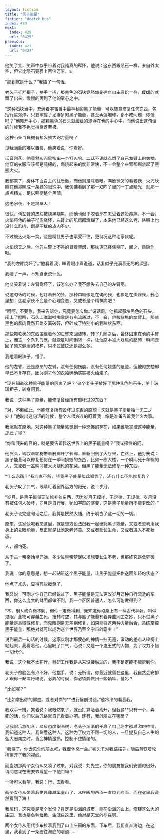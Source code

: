 ```yaml
---
layout: fiction
title: "黑子能量"
fiction: "deatch_bus"
index: 428
next:
  index: 429
  url: "0429"
previous:
  index: 427
  url: "0427"
---
```

他笑了笑，笑声中似乎带着对我纯真的释怀，他说：这东西跟陨石一样，来自外太空，但它比陨石要强上百倍万倍。≥

“那到底是什么？”我插了一句话。

老头子打开柜子，单手一挥，那黑色的石块竟然像是拥有自主意识一样，缓缓的就飘了出来，慢慢的落到了他的掌心之中。

“这种石块当中，充满着宇宙当中最神秘的黑子能量，可以随意修复任何东西，包括行星爆炸，只要掌握了足够多的黑子能量，甚至再造地球，都不成问题，你懂吗？”他摊开手心，那颗黑色的石头就缓缓的漂浮在他的手心中，而他说出这句话的时候我不免觉得惊讶至极。

这种石头当真拥有那么强大的力量吗？

见我满脸的难以置信，他笑着说：你看好。

话音刚落，他竟然从兜里掏出一个打火机，二话不说就点燃了自己左臂上的衣袖，他穿的衣服应该都是纯棉的，燃烧起来的度非常快，不一会整个左臂都燃烧起了熊熊大火。

我都蒙了，身体不由自主的往后撤，而他则是眯着眼，满脸微笑的看着我，火光映照在他那眯成一条缝的眼珠中，我仿佛看到了那一双眸子里的一丁点精光，就那一点点精光，足以照亮整个黑暗。

这老家伙，不是简单人！

很快，他左臂的皮肤被烧黑烧焦，而他也似乎咬着牙在忍受着这股疼痛，不一会，火焰将他的袖子彻底烧坏，左臂上的肌肉都烧糊了，本来他已经这么老，胳膊上也没什么肌肉，倒是干枯的皮肉不少。

不过被这火焰一烧，饶是精壮男子也承受不住，更何况这种老家伙呢。

火焰熄灭之后，他的左臂上不停的冒着黑烟，那味道已经焦糊了，闻之，隐隐作呕。

“我的左臂烧坏了。”他看着我，眯着眼小声说道，话里似乎充满着无尽的深邃。

我嗯了一声，不知道该说什么。

他又笑着说：左臂烧坏了，该怎么办？我不想失去自己的左臂啊。

说这句话的时候，他盯着我的脸，那种口吻像是在询问我，也像是在责怪我，我心里想：这老家伙不会是个心理变态，又或者是个精神病吧？

“呵呵，不要急，我来告诉你，究竟要怎么做。”说话间，他抓起那块黑色的石头，闭上了眼睛，石头上滋滋啦啦像是有电流通过，不一会，他被烧焦的左臂上，那些黑色的腐肉竟然开始支离破碎，但碎成了特别小的颗粒状东西。

那些颗粒状的东西围绕着他的左臂来回旋转，转了几圈之后，最终固定在他的手臂上，而这一个系列的展，就像是时间倒转一样，让他原本被火烧焦的胳膊，瞬间变回了原来健康的模样，只不过皱纹还是那么多。

我瞪着眼珠子，懵了。

他的左臂，还是原来的左臂，没有任何伤痕，没有任何烧焦的痕迹，但他的衣袖却早已不复存在，因为刚才他的衣袖确确实实被火给烧了。

“现在知道这种黑子能量的厉害了吧？”这个老头子放好了那块黑色的石头，关上玻璃柜子，转身问我。

我说：这种黑子能量，能修复曾经所有毁坏过的东西？

“对，不但如此，他能修复所有毁坏过东西的原貌！这就是黑子能量独一无二之处！”他说出这句话的时候，整个人很兴奋的盯着我，像是准备告诉我什么大事。

我沉默在原地，对这种黑子能量感觉到一种恐怖的存在，如果谁能掌控这种能量，那还了得？

“你叫我来的目的，就是要告诉我这世界上的黑子能量吗？”我试探性的问。

他摇头，驾驭着轮椅带着我离开了长廊，重新回到了大厅里，在路上，他对我说：黑子能量可以修复任何在一瞬间损毁的东西，比如一栋大楼，一个瞬间死于车祸的人，又或者一盆瞬间被大火烧死的花朵。但黑子能量无法修复一种东西。

“什么东西？”我有些不解，毕竟黑子能量如此强悍了，还有什么不能修复的？

老头子叹了口气，眼睛盯着窗外远方的阳光，说：岁月。

“岁月，是黑子能量无法修补的东西，因为岁月无模样，无定律，无规律。岁月没有被任何人破坏，岁月是自行展，犹如宇宙的演变，这是黑子能量所不能更改的。”

老头子说完这句话之后，我算是恍然大悟，终于明白了这一切的一切。

原来，这家伙喊我来这里，就是想方设法跟我一起研究黑子能量，又或者想利用我身上的鬼眼能量，反正就是让他返老还童，又或者延长生命，又或者进入不死状态。

人，都怕死。

从千古一帝秦始皇开始，多少位皇帝梦寐以求想要长生不老，但那终究是做梦罢了。

我说：你的意思是，想一起钻研这个黑子能量，让黑子能量把你送回年轻的状态？

他点了点头，显得有些疲惫了。

我又说：可刚才你自己已经说过了，黑子能量是无法更改岁月这种自行流逝的东西，你这么庞大的财团都做不到，我一个区区普通人，怎么可能做得到？

“不，别人或许做不到，但你一定做得到，我知道你的身上有一种古代神物，叫做鬼眼。此物可穿越生死，扭转时空，其与黑子能量有着异曲同工之妙，只不过黑子能量是局域性修复。而鬼眼则是无差别修复，如果能将这两种力量融合，熟练掌控黑子能量，那绝对就可以成为这个世界乃至全宇宙的霸主！”

说到最后一句话的时候，这家伙刚才那疲态的神情一扫无遗，激动的差点从轮椅上站起来，我看着他，心里叹了口气，心说：又是一个鬼王式的人物，为了权力不惜一切代价。

我说：这个我不太在行，科研工作我是从来没接触过的，我不确定能不能帮到你。

老头子的脸色有点不好，他摆手，说：无所谓，你最近就留在这里，我自然会安排人跟你一起进行研究，必要的时候，你必须要做出一些牺牲，懂吗？

“比如呢？”

“比如拿出你的鲜血，或者对你的**进行解剖试验。”他冷冷的看着我。

我双手一摊，笑着说：我既然来了，就没打算活着离开，但我这**只有一个，弄死的话，你们以后的路就自己看着办吧。还有，我的朋友在哪里？

见我很乐意配合，以及态度很洒脱，老头子渐渐的平息了自己刚才那过激的神情，我知道这种人，我熟悉这种人。这种为了权力不顾一切的人，一旦提及自己人生的弘大志向之时，皆会神情激昂，控制不住情绪的。

“我累了，你去见你的朋友吧，我要休息一会。”老头子对我摆摆手，随后驾驭着轮椅离开了我的视线。

而当初那两个女侍从又凑了过来，对我说：刘先生，你的朋友被我们安置的很好，请问您现在需要去看望一下他们吗？

一听可以看望，我说：行，去看看。

两个女侍从带着我快要穿越半座山了，从庄园的西面一直绕到东面，而在这里我竟然看到了海！

我尼玛，这究竟是哪个省份？肯定是沿海的城市，能在沿海的山上，修建这么大的庄园，我也是各种给跪，生活在这里，绝对是天堂的存在啊。

两个女侍从用代步车拉着我到了山上庄园的东面，下车后，我们直奔海边，在这里，我看到了一条通往海底的暗道……